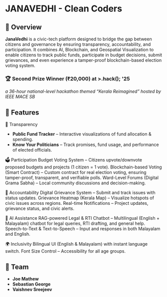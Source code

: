 # JANAVEDHI - Clean Coders

## 📌 Overview  
**JanaVedhi** is a civic-tech platform designed to bridge the gap between citizens and governance by ensuring transparency, accountability, and participation. It combines AI, Blockchain, and Geospatial Visualization to enable citizens to track public funds, participate in budget decisions, submit grievances, and even experience a tamper-proof blockchain-based election voting system.

### 🏆 **Second Prize Winner (₹20,000) at >.hack(); '25**  
*a 36-hour national-level hackathon themed “Kerala Reimagined” hosted by IEEE MACE SB*

## 🚀 Features  
🔎 Transparency
- **Public Fund Tracker** – Interactive visualizations of fund allocation & spending.
- **Know Your Politicians** – Track promises, fund usage, and performance of elected officials.

🗳️ Participation
Budget Voting System – Citizens upvote/downvote proposed budgets and projects (1 citizen = 1 vote).
Blockchain-based Voting (Smart Contract) – Custom contract for real election voting, ensuring tamper-proof, transparent, and verifiable polls.
Ward-Level Forums (Digital Grama Sabha) – Local community discussions and decision-making.

📢 Accountability
Digital Grievance System – Submit and track issues with status updates.
Grievance Heatmap (Kerala Map) – Visualize hotspots of civic issues across regions.
Real-time Notifications – Project updates, grievance status, and civic alerts.

🤖 AI Assistance
RAG-powered Legal & RTI Chatbot – Multilingual (English + Malayalam) chatbot for legal queries, RTI drafting, and general help.
Speech-to-Text & Text-to-Speech – Input and responses in both Malayalam and English.

🌍 Inclusivity
Bilingual UI (English & Malayalam) with instant language switch.
Font Size Control – Accessibility for all age groups.

## 🤝 Team  
- **Joe Mathew**  
- **Sebastian George**  
- **Vaishnev Sreejeev**  
